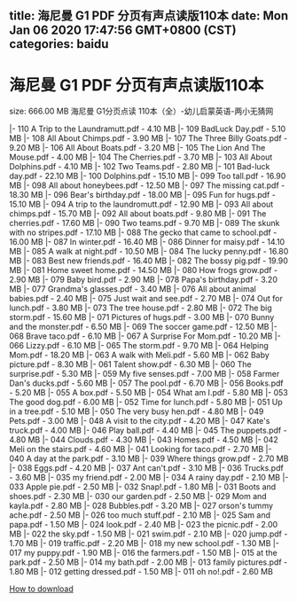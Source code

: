 
title: 海尼曼 G1 PDF 分页有声点读版110本
date: Mon Jan 06 2020 17:47:56 GMT+0800 (CST)    
categories: baidu
---

# 海尼曼 G1 PDF 分页有声点读版110本
size: 666.00 MB
 海尼曼 G1分页点读 110本（全）-幼儿启蒙英语-两小无猜网
 
|- 110 A Trip to the Laundramutt.pdf - 4.10 MB
|- 109 BadLuck Day.pdf - 5.10 MB
|- 108 All About Chimps.pdf - 3.90 MB
|- 107 The Three Billy Goats.pdf - 9.20 MB
|- 106 All About Boats.pdf - 3.20 MB
|- 105 The Lion And The Mouse.pdf - 4.00 MB
|- 104 The Cherries.pdf - 3.70 MB
|- 103 All About Dolphins.pdf - 4.10 MB
|- 102 Two Teams.pdf - 2.80 MB
|- 101 Bad-luck day.pdf - 22.10 MB
|- 100 Dolphins.pdf - 15.10 MB
|- 099 Too tall.pdf - 16.90 MB
|- 098 All about honeybees.pdf - 12.50 MB
|- 097 The missing cat.pdf - 18.30 MB
|- 096 Bear's birthday.pdf - 18.00 MB
|- 095 Fun for hugs.pdf - 15.10 MB
|- 094 A trip to the laundromutt.pdf - 12.90 MB
|- 093 All about chimps.pdf - 15.70 MB
|- 092 All about boats.pdf - 9.80 MB
|- 091 The cherries.pdf - 17.60 MB
|- 090 Two teams.pdf - 9.70 MB
|- 089 The skunk with no stripes.pdf - 17.10 MB
|- 088 The gecko that came to school.pdf - 16.00 MB
|- 087 In winter.pdf - 16.40 MB
|- 086 Dinner for maisy.pdf - 14.10 MB
|- 085 A walk at night.pdf - 10.50 MB
|- 084 The lucky penny.pdf - 16.80 MB
|- 083 Best new friends.pdf - 16.40 MB
|- 082 The bossy pig.pdf - 19.90 MB
|- 081 Home sweet home.pdf - 14.50 MB
|- 080 How frogs grow.pdf - 2.90 MB
|- 079 Baby bird.pdf - 2.90 MB
|- 078 Papa's birthday.pdf - 3.20 MB
|- 077 Grandma's glasses.pdf - 3.40 MB
|- 076 All about animal babies.pdf - 2.40 MB
|- 075 Just wait and see.pdf - 2.70 MB
|- 074 Out for lunch.pdf - 3.80 MB
|- 073 The tree house.pdf - 2.80 MB
|- 072 The big storm.pdf - 15.60 MB
|- 071 Pictures of hugs.pdf - 3.00 MB
|- 070 Bunny and the monster.pdf - 6.50 MB
|- 069 The soccer game.pdf - 12.50 MB
|- 068 Brave taco.pdf - 6.10 MB
|- 067 A Surprise For Mom.pdf - 10.20 MB
|- 066 Lizzy.pdf - 6.10 MB
|- 065 The storm.pdf - 9.70 MB
|- 064 Helping Mom.pdf - 18.20 MB
|- 063 A walk with Meli.pdf - 5.60 MB
|- 062 Baby picture.pdf - 8.30 MB
|- 061 Talent show.pdf - 6.30 MB
|- 060 The surprise.pdf - 5.30 MB
|- 059 My five senses.pdf - 7.00 MB
|- 058 Farmer Dan's ducks.pdf - 5.60 MB
|- 057 The pool.pdf - 6.70 MB
|- 056 Books.pdf - 5.20 MB
|- 055 A box.pdf - 5.50 MB
|- 054 What am I.pdf - 5.80 MB
|- 053 The good dog.pdf - 6.00 MB
|- 052 Time for lunch.pdf - 5.80 MB
|- 051 Up in a tree.pdf - 5.10 MB
|- 050 The very busy hen.pdf - 4.80 MB
|- 049 Pets.pdf - 3.00 MB
|- 048 A visit to the city.pdf - 4.20 MB
|- 047 Kate's truck.pdf - 4.00 MB
|- 046 Play ball.pdf - 4.40 MB
|- 045 The puppets.pdf - 4.80 MB
|- 044 Clouds.pdf - 4.30 MB
|- 043 Homes.pdf - 4.50 MB
|- 042 Meli on the stairs.pdf - 4.60 MB
|- 041 Looking for taco.pdf - 2.70 MB
|- 040 A day at the park.pdf - 3.10 MB
|- 039 Where things grow.pdf - 2.70 MB
|- 038 Eggs.pdf - 4.20 MB
|- 037 Ant can't.pdf - 3.10 MB
|- 036 Trucks.pdf - 3.60 MB
|- 035 my friend.pdf - 2.00 MB
|- 034 A rainy day.pdf - 2.10 MB
|- 033 Apple pie.pdf - 2.50 MB
|- 032 Snap!.pdf - 1.80 MB
|- 031 Boots and shoes.pdf - 2.30 MB
|- 030 our garden.pdf - 2.50 MB
|- 029 Mom and kayla.pdf - 2.80 MB
|- 028 Bubbles.pdf - 3.20 MB
|- 027 orson's tummy ache.pdf - 2.50 MB
|- 026 too much stuff.pdf - 2.10 MB
|- 025 Sam and papa.pdf - 1.50 MB
|- 024 look.pdf - 2.40 MB
|- 023 the picnic.pdf - 2.00 MB
|- 022 the sky.pdf - 1.50 MB
|- 021 swim.pdf - 2.10 MB
|- 020 jump.pdf - 1.70 MB
|- 019 traffic.pdf - 2.20 MB
|- 018 my new school.pdf - 1.30 MB
|- 017 my puppy.pdf - 1.90 MB
|- 016 the farmers.pdf - 1.50 MB
|- 015 at the park.pdf - 2.50 MB
|- 014 my bath.pdf - 2.00 MB
|- 013 family pictures.pdf - 1.80 MB
|- 012 getting dressed.pdf - 1.50 MB
|- 011 oh no!.pdf - 2.60 MB

[How to download](https://bpcam.bemobtrk.com/go/2ceec3aa-1ca2-46d6-b9ff-aaa5c184517c?jno=935)